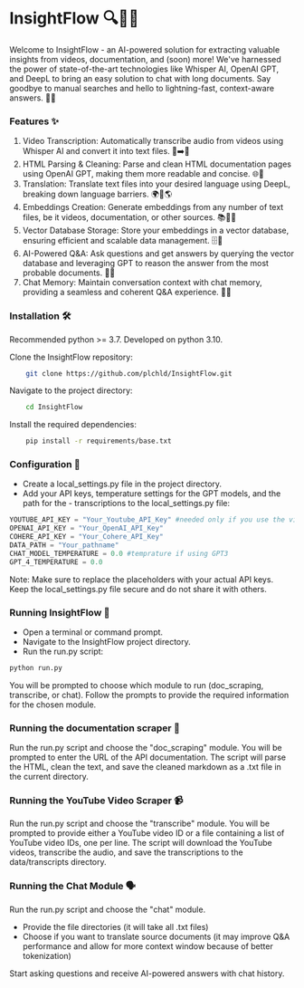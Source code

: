 # InsightFlow 🔍🧠🌐
Welcome to InsightFlow - an AI-powered solution for extracting valuable insights from videos, documentation, and (soon) more! We've harnessed the power of state-of-the-art technologies like Whisper AI, OpenAI GPT, and DeepL to bring an easy solution to chat with long documents. Say goodbye to manual searches and hello to lightning-fast, context-aware answers. 🧠🤖

### Features ✨
1. Video Transcription: Automatically transcribe audio from videos using Whisper AI and convert it into text files. 🎥➡️📄
2. HTML Parsing & Cleaning: Parse and clean HTML documentation pages using OpenAI GPT, making them more readable and concise. 🌐📖
3. Translation: Translate text files into your desired language using DeepL, breaking down language barriers. 🌍🔀🌎
4. Embeddings Creation: Generate embeddings from any number of text files, be it videos, documentation, or other sources. 📚🔗🧩
5. Vector Database Storage: Store your embeddings in a vector database, ensuring efficient and scalable data management. 🗄️💼
6. AI-Powered Q&A: Ask questions and get answers by querying the vector database and leveraging GPT to reason the answer from the most probable documents. 🤔💡
7. Chat Memory: Maintain conversation context with chat memory, providing a seamless and coherent Q&A experience. 💬🔁


### Installation 🛠️
Recommended python >= 3.7. Developed on python 3.10.

Clone the InsightFlow repository:
```bash
    git clone https://github.com/plchld/InsightFlow.git
```
Navigate to the project directory:
```bash
    cd InsightFlow
```
Install the required dependencies:
```bash
    pip install -r requirements/base.txt
```
### Configuration 🔧
- Create a local_settings.py file in the project directory.
- Add your API keys, temperature settings for the GPT models, and the path for the - transcriptions to the local_settings.py file:

```python
YOUTUBE_API_KEY = "Your_Youtube_API_Key" #needed only if you use the video scraper
OPENAI_API_KEY = "Your_OpenAI_API_Key"
COHERE_API_KEY = "Your_Cohere_API_Key"
DATA_PATH = "Your_pathname"
CHAT_MODEL_TEMPERATURE = 0.0 #temprature if using GPT3
GPT_4_TEMPERATURE = 0.0
```
Note: Make sure to replace the placeholders with your actual API keys. Keep the local_settings.py file secure and do not share it with others.

### Running InsightFlow 🚀
- Open a terminal or command prompt.
- Navigate to the InsightFlow project directory.
- Run the run.py script:
```bash
python run.py
```
You will be prompted to choose which module to run (doc_scraping, transcribe, or chat). Follow the prompts to provide the required information for the chosen module.

### Running the documentation scraper 📑
Run the run.py script and choose the "doc_scraping" module.
You will be prompted to enter the URL of the API documentation. The script will parse the HTML, clean the text, and save the cleaned markdown as a .txt file in the current directory.

### Running the YouTube Video Scraper 📹
Run the run.py script and choose the "transcribe" module.
You will be prompted to provide either a YouTube video ID or a file containing a list of YouTube video IDs, one per line.
The script will download the YouTube videos, transcribe the audio, and save the transcriptions to the data/transcripts directory.

### Running the Chat Module 🗣️
Run the run.py script and choose the "chat" module.
- Provide the file directories (it will take all .txt files)
- Choose if you want to translate source documents (it may improve Q&A performance and allow for more context window because of better tokenization)

Start asking questions and receive AI-powered answers with chat history.